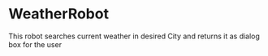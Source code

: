 # WeatherRobot
This robot searches current weather in desired City and returns it as dialog box for the user
